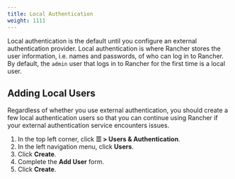 ```yaml
---
title: Local Authentication
weight: 1111
---
```


Local authentication is the default until you configure an external authentication provider. Local authentication is where Rancher stores the user information, i.e. names and passwords, of who can log in to Rancher. By default, the `admin` user that logs in to Rancher for the first time is a local user.

## Adding Local Users

Regardless of whether you use external authentication, you should create a few local authentication users so that you can continue using Rancher if your external authentication service encounters issues.

1.	In the top left corner, click **☰ \> Users & Authentication**.
1. In the left navigation menu, click **Users**.
1. Click **Create**.
1.	Complete the **Add User** form.
1. Click **Create**.
